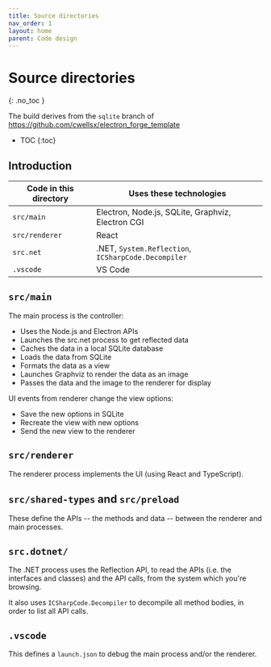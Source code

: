 ```yaml
---
title: Source directories
nav_order: 1
layout: home
parent: Code design
---
```


# Source directories
{: .no_toc }

The build derives from the `sqlite` branch of https://github.com/cwellsx/electron_forge_template

- TOC
{:toc}

## Introduction

| Code in this directory | Uses these technologies                             |
| ---------------------- | --------------------------------------------------- |
| `src/main`             | Electron, Node.js, SQLite, Graphviz, Electron CGI   |
| `src/renderer`         | React                                               |
| `src.net`              | .NET, `System.Reflection`, `ICSharpCode.Decompiler` |
| `.vscode`              | VS Code                                             |

## `src/main`

The main process is the controller:

- Uses the Node.js and Electron APIs
- Launches the src.net process to get reflected data
- Caches the data in a local SQLite database
- Loads the data from SQLite
- Formats the data as a view
- Launches Graphviz to render the data as an image
- Passes the data and the image to the renderer for display

UI events from renderer change the view options:

- Save the new options in SQLite
- Recreate the view with new options
- Send the new view to the renderer

## `src/renderer`

The renderer process implements the UI (using React and TypeScript).

## `src/shared-types` and `src/preload`

These define the APIs -- the methods and data -- between the renderer and main processes.

## `src.dotnet/`

The .NET process uses the Reflection API, to read the APIs (i.e. the interfaces and classes) and the API calls,
from the system which you're browsing.

It also uses `ICSharpCode.Decompiler` to decompile all method bodies, in order to list all API calls.

## `.vscode`

This defines a `launch.json` to debug the main process and/or the renderer.